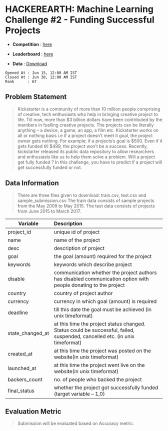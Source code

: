 # HACKEREARTH: Machine Learning Challenge #2 - Funding Successful Projects
- **Competition** : [here](https://www.hackerearth.com/challenge/competitive/machine-learning-challenge-2/machine-learning/funding-successful-projects/)

- **Leaderboard** : [here](https://www.hackerearth.com/challenge/competitive/machine-learning-challenge-2/leaderboard/)

- **Data**        : [Download](https://he-s3.s3.amazonaws.com/media/hackathon/machine-learning-challenge-2/funding-successful-projects/3149def2-5-datafiles.zip)

```
Opened At : Jun 15, 12:00 AM IST
Closed At : Jun 30, 12:00 AM IST
Rank      : 67
```

## Problem Statement
> Kickstarter is a community of more than 10 million people comprising of creative, tech enthusiasts who help in bringing creative project to life. Till now, more than $3 billion dollars have been contributed by the members in fuelling creative projects. The projects can be literally anything – a device, a game, an app, a film etc. Kickstarter works on all or nothing basis i.e if a project doesn’t meet it goal, the project owner gets nothing. For example: if a projects’s goal is $500. Even if it gets funded till $499, the project won’t be a success. Recently, kickstarter released its public data repository to allow researchers and enthusiasts like us to help them solve a problem. Will a project get fully funded ? In this challenge, you have to predict if a project will get successfully funded or not.

## Data Information
> There are three files given to download: train.csv, test.csv and sample_submission.csv The train data consists of sample projects from the May 2009 to May 2015. The test data consists of projects from June 2015 to March 2017.

|Variable|Description|
|--------|:----------|
|project_id|unique id of project|
|name|name of the project|
|desc|description of project|
|goal|the goal (amount) required for the project|
|keywords|keywords which describe project|
|disable|communication	whether the project authors has disabled communication option with people donating to the project|
|country|country of project author|
|currency|currency in which goal (amount) is required|
|deadline|till this date the goal must be achieved (in unix timeformat)|
|state_changed_at|at this time the project status changed. Status could be successful, failed, suspended, cancelled etc. (in unix timeformat)|
|created_at|at this time the project was posted on the website(in unix timeformat)|
|launched_at|at this time the project went live on the website(in unix timeformat)|
|backers_count|no. of people who backed the project|
|final_status|whether the project got successfully funded (target variable – 1,0)|

## Evaluation Metric
> Submission will be evaluated based on Accuracy metric.
